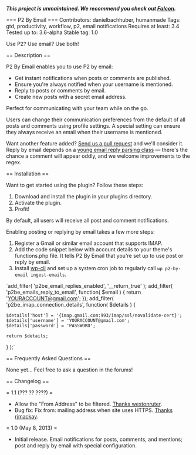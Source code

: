 _**This project is unmaintained. We recommend you check out [Falcon](https://github.com/rmccue/falcon).**_

=== P2 By Email ===
Contributors: danielbachhuber, humanmade
Tags: gtd, productivity, workflow, p2, email notifications
Requires at least: 3.4
Tested up to: 3.6-alpha
Stable tag: 1.0

Use P2? Use email? Use both!

== Description ==

P2 By Email enables you to use P2 by email:

* Get instant notifications when posts or comments are published.
* Ensure you're always notified when your username is mentioned.
* Reply to posts or comments by email.
* Create new posts with a secret email address.

Perfect for communicating with your team while on the go.

Users can change their communication preferences from the default of all posts and comments using profile settings. A special setting can ensure they always receive an email when their username is mentioned.

Want another feature added? [Send us a pull request](https://github.com/humanmade/P2-By-Email/) and we'll consider it. Reply by email depends on a [young email reply parsing class](https://github.com/humanmade/What-The-Email) — there's the chance a comment will appear oddly, and we welcome improvements to the regex.

== Installation ==

Want to get started using the plugin? Follow these steps:

1. Download and install the plugin in your plugins directory.
1. Activate the plugin.
1. Profit!

By default, all users will receive all post and comment notifications.

Enabling posting or replying by email takes a few more steps:

1. Register a Gmail or similar email account that supports IMAP.
1. Add the code snippet below with account details to your theme's functions.php file. It tells P2 By Email that you're set up to use post or reply by email.
1. Install [wp-cli](http://wp-cli.org/) and set up a system cron job to regularly call `wp p2-by-email ingest-emails`.

`add_filter( 'p2be_email_replies_enabled', '__return_true' );
add_filter( 'p2be_emails_reply_to_email', function( $email ) {
	return 'YOURACCOUNT@gmail.com';
});
add_filter( 'p2be_imap_connection_details', function( $details ) {

	$details['host'] = '{imap.gmail.com:993/imap/ssl/novalidate-cert}';
	$details['username'] = 'YOURACCOUNT@gmail.com';
	$details['password'] = 'PASSWORD';

	return $details;
} );`

== Frequently Asked Questions ==

None yet... Feel free to ask a question in the forums!

== Changelog ==

= 1.1 (??? ?? ????) =

* Allow the "From Address" to be filtered. [Thanks westonruter](https://github.com/westonruter).
* Bug fix: Fix from: mailing address when site uses HTTPS. [Thanks rjmackay](https://github.com/rjmackay).

= 1.0 (May 8, 2013) =

* Initial release. Email notifications for posts, comments, and mentions; post and reply by email with special configuration.
